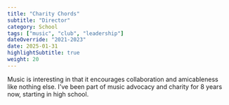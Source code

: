 ```yaml
---
title: "Charity Chords"
subtitle: "Director"
category: School
tags: ["music", "club", "leadership"]
dateOverride: "2021-2023"
date: 2025-01-31
highlightSubtitle: true
weight: 20
---
```


Music is interesting in that it encourages collaboration and amicableness like nothing else. I've been part of music advocacy and charity for 8 years now, starting in high school.
